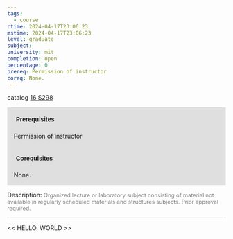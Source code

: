 ```yaml
---
tags:
  - course
ctime: 2024-04-17T23:06:23
mstime: 2024-04-17T23:06:23
level: graduate
subject: 
university: mit
completion: open
percentage: 0
prereq: Permission of instructor
coreq: None.
---
```


catalog [16.S298](http://student.mit.edu/catalog/m16b.html#16.S298)

<span style="display: block; padding: 15px; background-color: rgb(100, 100, 100, 0.2);"><font id="m_prereq1518_0" style="display: block; font-family: Arial, sans-serif; font-weight: bold; padding: 5px">Prerequisites</font><br><span id="prereq1518_0">Permission of instructor</span></span>
<span style="display: block; padding: 15px; background-color: rgb(100, 100, 100, 0.2);"><font id="m_coreq1518_0" style="display: block; font-family: Arial, sans-serif; font-weight: bold; padding: 5px">Corequisites</font><br><span id="coreq1518_0">None.</span></span>

<font style="">Description:</font>
<font style="color: grey; font-size: 0.8rem;">Organized lecture or laboratory subject consisting of  material not available in regularly scheduled materials and structures subjects. Prior approval required.</font>



---

<< HELLO, WORLD >>

